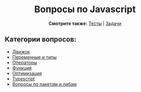 <div align="center">

<h1>Вопросы по Javascript</h1>

<b>Смотрите также:</b>
<a href="https://github.com/dollaween/javascript-tests">Тесты</a> | <a href="https://github.com/dollaween/javascript-tasks">Задачи</a>

</div>

## Категории вопросов:
* [Движок](./engine.md)
* [Переменные и типы](./types.md)
* [Операторы](./operators.md)
* [Функции](./functions.md)
* [Оптимизация](./optimization.md)
* [Typescript](./typescript.md)
* [Вопросы по пакетам и либам](./packages.md)
